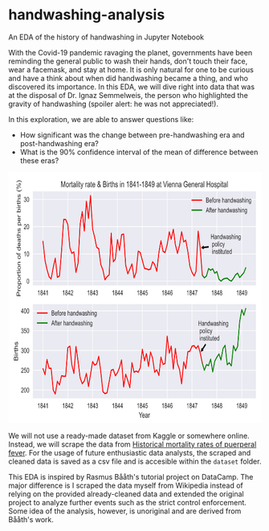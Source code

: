 # handwashing-analysis
An EDA of the history of handwashing in Jupyter Notebook

With the Covid-19 pandemic ravaging the planet, governments have been reminding the general public to wash their hands, don't touch their face, wear a facemask, and stay at home. It is only natural for one to be curious and have a think about when did handwashing became a thing, and who discovered its importance. In this EDA, we will dive right into data that was at the disposal of Dr. Ignaz Semmelweis, the person who highlighted the gravity of handwashing (spoiler alert: he was not appreciated!).

In this exploration, we are able to answer questions like:
- How significant was the change between pre-handwashing era and post-handwashing era?
- What is the 90% confidence interval of the mean of difference between these eras?

<!--[image](/plots/figure2.png?raw=true)-->

<img src="https://github.com/salfaris/data-analysis/blob/master/handwashing-analysis/plots/figure2.png" alt="image" width="695" height="500">

We will not use a ready-made dataset from Kaggle or somewhere online. Instead, we will scrape the data from <a href='https://en.wikipedia.org/wiki/Historical_mortality_rates_of_puerperal_fever'>Historical mortality rates of puerperal fever</a>. For the usage of future enthusiastic data analysts, the scraped and cleaned data is saved as a csv file and is accesible within the `dataset` folder.

This EDA is inspired by Rasmus Bååth's tutorial project on DataCamp. The major difference is I scraped the data myself from Wikipedia instead of relying on the provided already-cleaned data and extended the original project to analyze further events such as the strict control enforcement. Some idea of the analysis, however, is unoriginal and are derived from Bååth's work.
